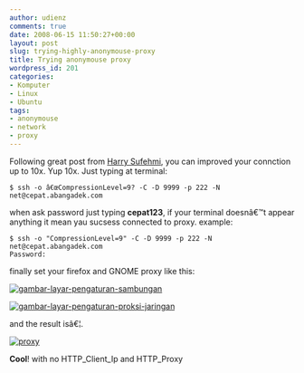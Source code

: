 ```yaml
---
author: udienz
comments: true
date: 2008-06-15 11:50:27+00:00
layout: post
slug: trying-highly-anonymouse-proxy
title: Trying anonymouse proxy
wordpress_id: 201
categories:
- Komputer
- Linux
- Ubuntu
tags:
- anonymouse
- network
- proxy
---
```


Following great post from [Harry Sufehmi](http://harry.sufehmi.com/archives/2007-06-12-1493/), you can improved your connction up to 10x. Yup 10x. Just typing  at terminal:

    
    $ ssh -o â€œCompressionLevel=9? -C -D 9999 -p 222 -N net@cepat.abangadek.com


when ask password just typing **cepat123**, if your terminal doesnâ€™t appear anything it mean yau sucsess connected to proxy. example:

    
    $ ssh -o "CompressionLevel=9" -C -D 9999 -p 222 -N net@cepat.abangadek.com
    Password:


finally set your firefox and GNOME proxy like this:

[![gambar-layar-pengaturan-sambungan](http://farm4.static.flickr.com/3120/2580431692_49d9c680f0.jpg)](http://www.flickr.com/photos/udienz/2580431692/)

[![gambar-layar-pengaturan-proksi-jaringan](http://farm4.static.flickr.com/3049/2580431690_a1b72bd3bd.jpg)](http://www.flickr.com/photos/udienz/2580431690/)

and the result isâ€¦.

[![proxy](http://farm4.static.flickr.com/3087/2580431698_f819ee74c0.jpg)](http://www.flickr.com/photos/udienz/2580431698/)

**Cool**! with no HTTP_Client_Ip and HTTP_Proxy
